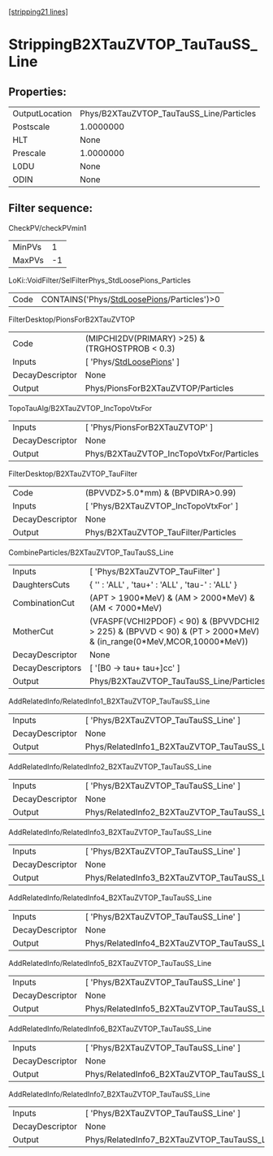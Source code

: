 [[stripping21 lines]](./stripping21-index)

# StrippingB2XTauZVTOP_TauTauSS_Line

## Properties:

|                |                                          |
|----------------|------------------------------------------|
| OutputLocation | Phys/B2XTauZVTOP_TauTauSS_Line/Particles |
| Postscale      | 1.0000000                                |
| HLT            | None                                     |
| Prescale       | 1.0000000                                |
| L0DU           | None                                     |
| ODIN           | None                                     |

## Filter sequence:

CheckPV/checkPVmin1

|        |     |
|--------|-----|
| MinPVs | 1   |
| MaxPVs | -1  |

LoKi::VoidFilter/SelFilterPhys_StdLoosePions_Particles

|      |                                                                                            |
|------|--------------------------------------------------------------------------------------------|
| Code | CONTAINS('Phys/[StdLoosePions](./stripping21-commonparticles-stdloosepions)/Particles')\>0 |

FilterDesktop/PionsForB2XTauZVTOP

|                 |                                                                           |
|-----------------|---------------------------------------------------------------------------|
| Code            | (MIPCHI2DV(PRIMARY) \>25) & (TRGHOSTPROB \< 0.3)                          |
| Inputs          | [ 'Phys/[StdLoosePions](./stripping21-commonparticles-stdloosepions)' ] |
| DecayDescriptor | None                                                                      |
| Output          | Phys/PionsForB2XTauZVTOP/Particles                                        |

TopoTauAlg/B2XTauZVTOP_IncTopoVtxFor

|                 |                                          |
|-----------------|------------------------------------------|
| Inputs          | [ 'Phys/PionsForB2XTauZVTOP' ]         |
| DecayDescriptor | None                                     |
| Output          | Phys/B2XTauZVTOP_IncTopoVtxFor/Particles |

FilterDesktop/B2XTauZVTOP_TauFilter

|                 |                                        |
|-----------------|----------------------------------------|
| Code            | (BPVVDZ\>5.0\*mm) & (BPVDIRA\>0.99)    |
| Inputs          | [ 'Phys/B2XTauZVTOP_IncTopoVtxFor' ] |
| DecayDescriptor | None                                   |
| Output          | Phys/B2XTauZVTOP_TauFilter/Particles   |

CombineParticles/B2XTauZVTOP_TauTauSS_Line

|                  |                                                                                                                         |
|------------------|-------------------------------------------------------------------------------------------------------------------------|
| Inputs           | [ 'Phys/B2XTauZVTOP_TauFilter' ]                                                                                      |
| DaughtersCuts    | { '' : 'ALL' , 'tau+' : 'ALL' , 'tau-' : 'ALL' }                                                                        |
| CombinationCut   | (APT \> 1900\*MeV) & (AM \> 2000\*MeV) & (AM \< 7000\*MeV)                                                              |
| MotherCut        | (VFASPF(VCHI2PDOF) \< 90) & (BPVVDCHI2 \> 225) & (BPVVD \< 90) & (PT \> 2000\*MeV) & (in_range(0\*MeV,MCOR,10000\*MeV)) |
| DecayDescriptor  | None                                                                                                                    |
| DecayDescriptors | [ '[B0 -\> tau+ tau+]cc' ]                                                                                          |
| Output           | Phys/B2XTauZVTOP_TauTauSS_Line/Particles                                                                                |

AddRelatedInfo/RelatedInfo1_B2XTauZVTOP_TauTauSS_Line

|                 |                                                       |
|-----------------|-------------------------------------------------------|
| Inputs          | [ 'Phys/B2XTauZVTOP_TauTauSS_Line' ]                |
| DecayDescriptor | None                                                  |
| Output          | Phys/RelatedInfo1_B2XTauZVTOP_TauTauSS_Line/Particles |

AddRelatedInfo/RelatedInfo2_B2XTauZVTOP_TauTauSS_Line

|                 |                                                       |
|-----------------|-------------------------------------------------------|
| Inputs          | [ 'Phys/B2XTauZVTOP_TauTauSS_Line' ]                |
| DecayDescriptor | None                                                  |
| Output          | Phys/RelatedInfo2_B2XTauZVTOP_TauTauSS_Line/Particles |

AddRelatedInfo/RelatedInfo3_B2XTauZVTOP_TauTauSS_Line

|                 |                                                       |
|-----------------|-------------------------------------------------------|
| Inputs          | [ 'Phys/B2XTauZVTOP_TauTauSS_Line' ]                |
| DecayDescriptor | None                                                  |
| Output          | Phys/RelatedInfo3_B2XTauZVTOP_TauTauSS_Line/Particles |

AddRelatedInfo/RelatedInfo4_B2XTauZVTOP_TauTauSS_Line

|                 |                                                       |
|-----------------|-------------------------------------------------------|
| Inputs          | [ 'Phys/B2XTauZVTOP_TauTauSS_Line' ]                |
| DecayDescriptor | None                                                  |
| Output          | Phys/RelatedInfo4_B2XTauZVTOP_TauTauSS_Line/Particles |

AddRelatedInfo/RelatedInfo5_B2XTauZVTOP_TauTauSS_Line

|                 |                                                       |
|-----------------|-------------------------------------------------------|
| Inputs          | [ 'Phys/B2XTauZVTOP_TauTauSS_Line' ]                |
| DecayDescriptor | None                                                  |
| Output          | Phys/RelatedInfo5_B2XTauZVTOP_TauTauSS_Line/Particles |

AddRelatedInfo/RelatedInfo6_B2XTauZVTOP_TauTauSS_Line

|                 |                                                       |
|-----------------|-------------------------------------------------------|
| Inputs          | [ 'Phys/B2XTauZVTOP_TauTauSS_Line' ]                |
| DecayDescriptor | None                                                  |
| Output          | Phys/RelatedInfo6_B2XTauZVTOP_TauTauSS_Line/Particles |

AddRelatedInfo/RelatedInfo7_B2XTauZVTOP_TauTauSS_Line

|                 |                                                       |
|-----------------|-------------------------------------------------------|
| Inputs          | [ 'Phys/B2XTauZVTOP_TauTauSS_Line' ]                |
| DecayDescriptor | None                                                  |
| Output          | Phys/RelatedInfo7_B2XTauZVTOP_TauTauSS_Line/Particles |
